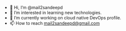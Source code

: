 - 👋 Hi, I’m @mail2sandeepd
- 👀 I’m interested in learning new technologies.
- 🌱 I’m currently working on cloud native DevOps profile.
- 📫 How to reach mail2sandeepd@gmail.com

<!---
mail2sandeepd/mail2sandeepd is a ✨ special ✨ repository because its `README.md` (this file) appears on your GitHub profile.
You can click the Preview link to take a look at your changes.
--->
